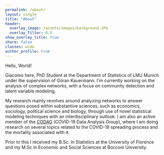 ```yaml
---
permalink: /about/
layout: single
title: "About"
header:
  overlay_image: /assets/images/background.JPG
  overlay_filter: 0.5
show_overlay_title: true
share: false
classes: wide
author_profile: true  
---
```


Hello, World! 

Giacomo here, PhD Student at the Department of Statistics of LMU Munich under the supervision of Göran Kauermann. I'm currently working on the analysis of complex networks, with a focus on community detection and latent variable modeling. <br>

My research mainly revolves around analyzing networks to answer questions posed within substantive sciences, such as economics, sociology, political science and biology, through use of novel statistical modeling techniques with an interdisciplinary outlook. I am also an active member of the [CODAG](https://www.covid19.statistik.uni-muenchen.de/index.html) (COVID-19 Data Analysis Group), where I am doing research on several topics related to the COVID-19 spreading process and the mortality associated with it. <br>

Prior to this I received my B.Sc. in Statistics at the University of Florence and my M.Sc in Economic and Social Sciences at Bocconi University.
